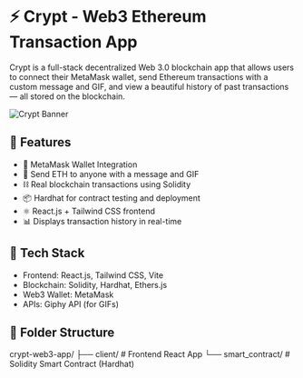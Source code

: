 # ⚡ Crypt - Web3 Ethereum Transaction App

Crypt is a full-stack decentralized Web 3.0 blockchain app that allows users to connect their MetaMask wallet, send Ethereum transactions with a custom message and GIF, and view a beautiful history of past transactions — all stored on the blockchain.

![Crypt Banner](link-to-your-screenshot.png)

## 🚀 Features

- 🔗 MetaMask Wallet Integration
- 💸 Send ETH to anyone with a message and GIF
- ⛓️ Real blockchain transactions using Solidity
- 📦 Hardhat for contract testing and deployment
- ⚛️ React.js + Tailwind CSS frontend
- 📊 Displays transaction history in real-time

## 🧱 Tech Stack

- Frontend: React.js, Tailwind CSS, Vite
- Blockchain: Solidity, Hardhat, Ethers.js
- Web3 Wallet: MetaMask
- APIs: Giphy API (for GIFs)

## 📂 Folder Structure
crypt-web3-app/
├── client/ # Frontend React App
└── smart_contract/ # Solidity Smart Contract (Hardhat)



